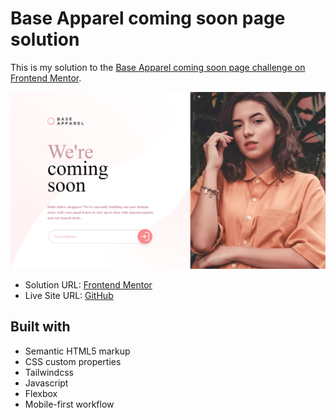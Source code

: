 <h1>Base Apparel coming soon page solution</h1>

This is my solution to the [Base Apparel coming soon page challenge on Frontend Mentor](https://www.frontendmentor.io/challenges/base-apparel-coming-soon-page-5d46b47f8db8a7063f9331a0).  



<img src="images/site-image.png"></img>



- Solution URL: [Frontend Mentor](https://www.frontendmentor.io/solutions/apparel-coming-soon-page-9gkv_L3LdI)
- Live Site URL: [GitHub](https://kalebemax.github.io/base-apparel-coming-soon-master/)



<h2>Built with</h2>

- Semantic HTML5 markup
- CSS custom properties
- Tailwindcss
- Javascript
- Flexbox
- Mobile-first workflow